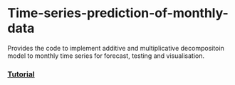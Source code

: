 # Time-series-prediction-of-monthly-data
Provides the code to implement additive and multiplicative decompositoin model to monthly time series for forecast, testing and visualisation. 

### [Tutorial](https://github.com/onefless/Time-series-prediction-of-monthly-data/blob/master/Tutorial.ipynb)
